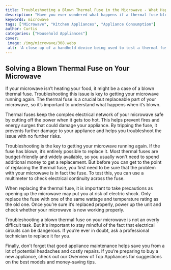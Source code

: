 ```yaml
---
title: Troubleshooting a Blown Thermal Fuse in the Microwave - What Happens If
description: "Have you ever wondered what happens if a thermal fuse blows in the microwave This blog post will help you troubleshoot the problem and explain the possible outcomes An exploration of the dangers of a malfunctioning microwave oven"
keywords: microwave
tags: ["Microwave", "Kitchen Appliances", "Appliance Consumption"]
author: Curtis
categories: ["Household Appliances"]
cover: 
 image: /img/microwave/308.webp
 alt: 'A close-up of a handheld device being used to test a thermal fuse on a microwave with text asking What Happens if a Thermal Fuse Is Blown'
---
```

## Solving a Blown Thermal Fuse on Your Microwave 

If your microwave isn’t heating your food, it might be a case of a blown thermal fuse. Troubleshooting this issue is key to getting your microwave running again. The thermal fuse is a crucial but replaceable part of your microwave, so it’s important to understand what happens when it’s blown.

Thermal fuses keep the complex electrical network of your microwave safe by cutting off the power when it gets too hot. This helps prevent fires and energy surges that could damage your appliance. By tripping the fuse, it prevents further damage to your appliance and helps you troubleshoot the issue with no further risks. 

Troubleshooting is the key to getting your microwave running again. If the fuse has blown, it’s entirely possible to replace it. Most thermal fuses are budget-friendly and widely available, so you usually won't need to spend additional money to get a replacement. But before you can get to the point of replacing the thermal fuse, you first need to be sure that the problem with your microwave is in fact the fuse. To test this, you can use a multimeter to check electrical continuity across the fuse. 

When replacing the thermal fuse, it is important to take precautions as opening up the microwave may put you at risk of electric shock. Only replace the fuse with one of the same wattage and temperature rating as the old one. Once you’re sure it’s replaced properly, power up the unit and check whether your microwave is now working properly. 

Troubleshooting a blown thermal fuse on your microwave is not an overly difficult task. But it's important to stay mindful of the fact that electrical circuits can be dangerous. If you’re ever in doubt, ask a professional technician to replace it for you. 

Finally, don't forget that good appliance maintenance helps save you from a lot of potential headaches and costly repairs. If you’re preparing to buy a new appliance, check out our Overview of Top Appliances for suggestions on the best models and money-saving tips.
